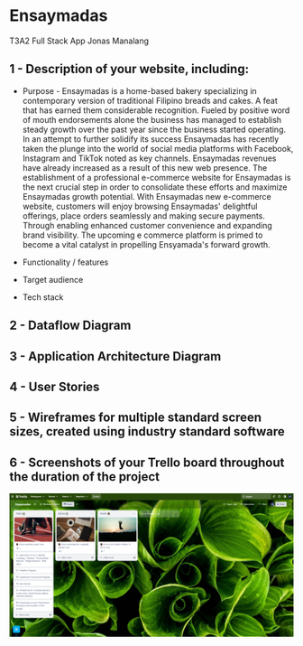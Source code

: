 # Ensaymadas
T3A2 Full Stack App 
Jonas Manalang

## 1 - Description of your website, including:
- Purpose - Ensaymadas is a home-based bakery specializing in contemporary version of traditional Filipino breads and cakes. A feat that has earned them considerable recognition. Fueled by positive word of mouth endorsements alone the business has managed to establish steady growth over the past year since the business started operating. In an attempt to further solidify its success Ensaymadas has recently taken the plunge into the world of social media platforms with Facebook, Instagram and TikTok noted as key channels. Ensaymadas revenues have already increased as a result of this new web presence. The establishment of a professional e-commerce website for Ensaymadas is the next crucial step in order to consolidate these efforts and maximize Ensaymadas growth potential. With Ensaymadas new e-commerce website, customers will enjoy browsing Ensaymadas' delightful offerings, place orders seamlessly and making secure payments. Through enabling enhanced customer convenience and expanding brand visibility. The upcoming e commerce platform is primed to become a vital catalyst in propelling Ensyamada's forward growth.

- Functionality / features

- Target audience
- Tech stack

## 2 - Dataflow Diagram

## 3 - Application Architecture Diagram

## 4 - User Stories

## 5 - Wireframes for multiple standard screen sizes, created using industry standard software

## 6 - 	Screenshots of your Trello board throughout the duration of the project

![Trello Board 1](images/Trello1.PNG)